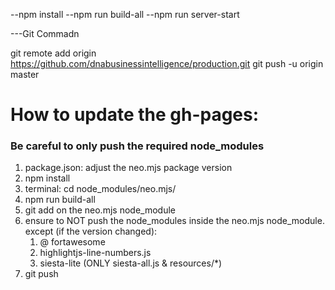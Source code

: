 --npm install
--npm run build-all
--npm run server-start


---Git Commadn


git remote add origin https://github.com/dnabusinessintelligence/production.git
git push -u origin master

# How to update the gh-pages:

### Be careful to only push the required node_modules

1. package.json: adjust the neo.mjs package version
2. npm install
4. terminal: cd node_modules/neo.mjs/
5. npm run build-all
6. git add on the neo.mjs node_module
7. ensure to NOT push the node_modules inside the neo.mjs node_module. except (if the version changed):
    1. @ fortawesome
    2. highlightjs-line-numbers.js
    3. siesta-lite (ONLY siesta-all.js & resources/*)
8. git push